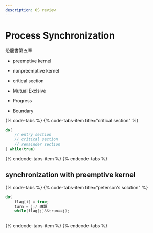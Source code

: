 ```yaml
---
description: OS review
---
```


# Process Synchronization

恐龍書第五章

* preemptive kernel
* nonpreemptive kernel



*  critical section
  * Mutual Exclsive
  * Progress
  * Boundary

{% code-tabs %}
{% code-tabs-item title="critical section" %}
```c
do{
    // entry section
    // critical section
    // remainder section
} while(true)
```
{% endcode-tabs-item %}
{% endcode-tabs %}

## synchronization with preemptive kernel

{% code-tabs %}
{% code-tabs-item title="peterson\'s solution" %}
```c
do{
    flag[i] = true;
    turn = j;/ 禮讓
    while(flag[j]&&trun==j);
        
```
{% endcode-tabs-item %}
{% endcode-tabs %}

